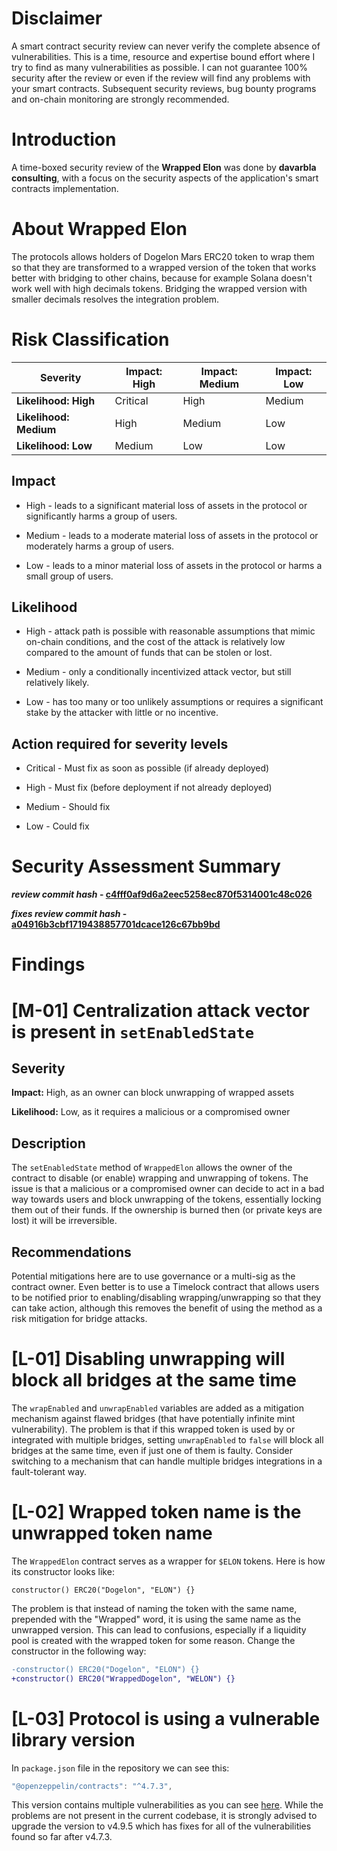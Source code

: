 
# Disclaimer

A smart contract security review can never verify the complete absence of vulnerabilities. This is a time, resource and expertise bound effort where I try to find as many vulnerabilities as possible. I can not guarantee 100% security after the review or even if the review will find any problems with your smart contracts. Subsequent security reviews, bug bounty programs and on-chain monitoring are strongly recommended.

# Introduction

A time-boxed security review of the **Wrapped Elon** was done by **davarbla consulting**, with a focus on the security aspects of the application's smart contracts implementation.

# About Wrapped Elon

The protocols allows holders of Dogelon Mars ERC20 token to wrap them so that they are transformed to a wrapped version of the token that works better with bridging to other chains, because for example Solana doesn't work well with high decimals tokens. Bridging the wrapped version with smaller decimals resolves the integration problem.

# Risk Classification

| Severity               | Impact: High | Impact: Medium | Impact: Low |
| ---------------------- | ------------ | -------------- | ----------- |
| **Likelihood: High**   | Critical     | High           | Medium      |
| **Likelihood: Medium** | High         | Medium         | Low         |
| **Likelihood: Low**    | Medium       | Low            | Low         |

## Impact

- High - leads to a significant material loss of assets in the protocol or significantly harms a group of users.

- Medium - leads to a moderate material loss of assets in the protocol or moderately harms a group of users.

- Low - leads to a minor material loss of assets in the protocol or harms a small group of users.

## Likelihood

- High - attack path is possible with reasonable assumptions that mimic on-chain conditions, and the cost of the attack is relatively low compared to the amount of funds that can be stolen or lost.

- Medium - only a conditionally incentivized attack vector, but still relatively likely.

- Low - has too many or too unlikely assumptions or requires a significant stake by the attacker with little or no incentive.

## Action required for severity levels

- Critical - Must fix as soon as possible (if already deployed)

- High - Must fix (before deployment if not already deployed)

- Medium - Should fix

- Low - Could fix

# Security Assessment Summary

**_review commit hash_ - [c4fff0af9d6a2eec5258ec870f5314001c48c026](https://github.com/DogelonMars/wrapped-elon/tree/c4fff0af9d6a2eec5258ec870f5314001c48c026)**

**_fixes review commit hash_ - [a04916b3cbf1719438857701dcace126c67bb9bd](https://github.com/DogelonMars/wrapped-elon/tree/a04916b3cbf1719438857701dcace126c67bb9bd)**

# Findings

# [M-01] Centralization attack vector is present in `setEnabledState`

## Severity

**Impact:**
High, as an owner can block unwrapping of wrapped assets

**Likelihood:**
Low, as it requires a malicious or a compromised owner

## Description

The `setEnabledState` method of `WrappedElon` allows the owner of the contract to disable (or enable) wrapping and unwrapping of tokens. The issue is that a malicious or a compromised owner can decide to act in a bad way towards users and block unwrapping of the tokens, essentially locking them out of their funds. If the ownership is burned then (or private keys are lost) it will be irreversible.

## Recommendations

Potential mitigations here are to use governance or a multi-sig as the contract owner. Even better is to use a Timelock contract that allows users to be notified prior to enabling/disabling wrapping/unwrapping so that they can take action, although this removes the benefit of using the method as a risk mitigation for bridge attacks.

# [L-01] Disabling unwrapping will block all bridges at the same time

The `wrapEnabled` and `unwrapEnabled` variables are added as a mitigation mechanism against flawed bridges (that have potentially infinite mint vulnerability). The problem is that if this wrapped token is used by or integrated with multiple bridges, setting `unwrapEnabled` to `false` will block all bridges at the same time, even if just one of them is faulty. Consider switching to a mechanism that can handle multiple bridges integrations in a fault-tolerant way.

# [L-02] Wrapped token name is the unwrapped token name

The `WrappedElon` contract serves as a wrapper for `$ELON` tokens. Here is how its constructor looks like:

```solidity
constructor() ERC20("Dogelon", "ELON") {}
```

The problem is that instead of naming the token with the same name, prepended with the "Wrapped" word, it is using the same name as the unwrapped version. This can lead to confusions, especially if a liquidity pool is created with the wrapped token for some reason. Change the constructor in the following way:

```diff
-constructor() ERC20("Dogelon", "ELON") {}
+constructor() ERC20("WrappedDogelon", "WELON") {}
```

# [L-03] Protocol is using a vulnerable library version

In `package.json` file in the repository we can see this:

```javascript
"@openzeppelin/contracts": "^4.7.3",
```

This version contains multiple vulnerabilities as you can see [here](https://github.com/OpenZeppelin/openzeppelin-contracts/security/advisories). While the problems are not present in the current codebase, it is strongly advised to upgrade the version to v4.9.5 which has fixes for all of the vulnerabilities found so far after v4.7.3.
